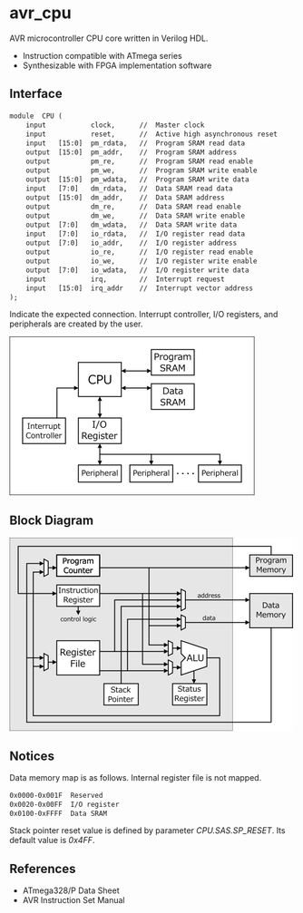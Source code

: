 avr_cpu
=======

AVR microcontroller CPU core written in Verilog HDL.

* Instruction compatible with ATmega series
* Synthesizable with FPGA implementation software


Interface
---------

	module  CPU (
	    input           clock,      //  Master clock
	    input           reset,      //  Active high asynchronous reset
	    input   [15:0]  pm_rdata,   //  Program SRAM read data
	    output  [15:0]  pm_addr,    //  Program SRAM address
	    output          pm_re,      //  Program SRAM read enable
	    output          pm_we,      //  Program SRAM write enable
	    output  [15:0]  pm_wdata,   //  Program SRAM write data
	    input   [7:0]   dm_rdata,   //  Data SRAM read data
	    output  [15:0]  dm_addr,    //  Data SRAM address
	    output          dm_re,      //  Data SRAM read enable
	    output          dm_we,      //  Data SRAM write enable
	    output  [7:0]   dm_wdata,   //  Data SRAM write data
	    input   [7:0]   io_rdata,   //  I/O register read data
	    output  [7:0]   io_addr,    //  I/O register address
	    output          io_re,      //  I/O register read enable
	    output          io_we,      //  I/O register write enable
	    output  [7:0]   io_wdata,   //  I/O register write data
	    input           irq,        //  Interrupt request
	    input   [15:0]  irq_addr    //  Interrupt vector address
	);

Indicate the expected connection. 
Interrupt controller, I/O registers, and peripherals are created by the user.

![CPU connection diagram](cpu_connect.png)


Block Diagram
-------------

![CPU architecture diagram](cpu_arch.png)


Notices
-------

Data memory map is as follows. Internal register file is not mapped.

	0x0000-0x001F  Reserved
	0x0020-0x00FF  I/O register
	0x0100-0xFFFF  Data SRAM

Stack pointer reset value is defined by parameter *CPU.SAS.SP_RESET*.
Its default value is *0x4FF*.


References
----------

* ATmega328/P Data Sheet
* AVR Instruction Set Manual
